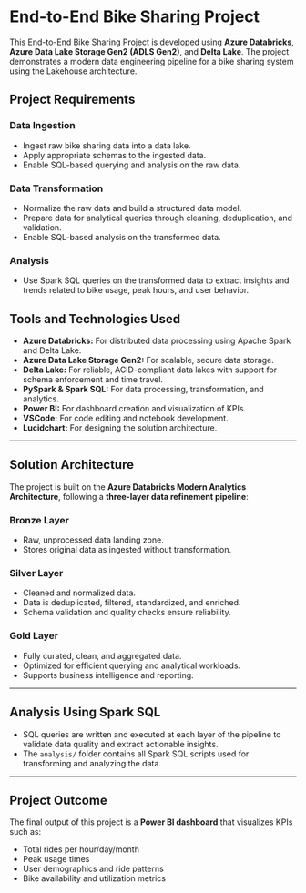# End-to-End Bike Sharing Project

This End-to-End Bike Sharing Project is developed using **Azure Databricks**, **Azure Data Lake Storage Gen2 (ADLS Gen2)**, and **Delta Lake**. The project demonstrates a modern data engineering pipeline for a bike sharing system using the Lakehouse architecture.

## Project Requirements

### Data Ingestion

* Ingest raw bike sharing data into a data lake.
* Apply appropriate schemas to the ingested data.
* Enable SQL-based querying and analysis on the raw data.

### Data Transformation

* Normalize the raw data and build a structured data model.
* Prepare data for analytical queries through cleaning, deduplication, and validation.
* Enable SQL-based analysis on the transformed data.

### Analysis

* Use Spark SQL queries on the transformed data to extract insights and trends related to bike usage, peak hours, and user behavior.

## Tools and Technologies Used

* **Azure Databricks:** For distributed data processing using Apache Spark and Delta Lake.
* **Azure Data Lake Storage Gen2:** For scalable, secure data storage.
* **Delta Lake:** For reliable, ACID-compliant data lakes with support for schema enforcement and time travel.
* **PySpark & Spark SQL:** For data processing, transformation, and analytics.
* **Power BI:** For dashboard creation and visualization of KPIs.
* **VSCode:** For code editing and notebook development.
* **Lucidchart:** For designing the solution architecture.

---

## Solution Architecture

The project is built on the **Azure Databricks Modern Analytics Architecture**, following a **three-layer data refinement pipeline**:

### Bronze Layer

* Raw, unprocessed data landing zone.
* Stores original data as ingested without transformation.

### Silver Layer

* Cleaned and normalized data.
* Data is deduplicated, filtered, standardized, and enriched.
* Schema validation and quality checks ensure reliability.

### Gold Layer

* Fully curated, clean, and aggregated data.
* Optimized for efficient querying and analytical workloads.
* Supports business intelligence and reporting.

---

## Analysis Using Spark SQL

* SQL queries are written and executed at each layer of the pipeline to validate data quality and extract actionable insights.
* The `analysis/` folder contains all Spark SQL scripts used for transforming and analyzing the data.

---

## Project Outcome

The final output of this project is a **Power BI dashboard** that visualizes KPIs such as:

* Total rides per hour/day/month
* Peak usage times
* User demographics and ride patterns
* Bike availability and utilization metrics
 
